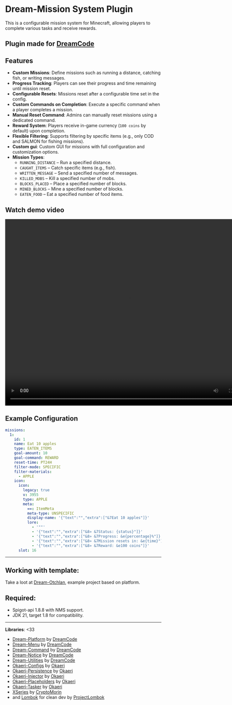 # Dream-Mission System Plugin

This is a configurable mission system for Minecraft, allowing players to complete various tasks and receive rewards.

## Plugin made for [DreamCode](https://www.youtube.com/@Keymilo)

## Features
- **Custom Missions**: Define missions such as running a distance, catching fish, or writing messages.
- **Progress Tracking**: Players can see their progress and time remaining until mission reset.
- **Configurable Resets**: Missions reset after a configurable time set in the config.
- **Custom Commands on Completion**: Execute a specific command when a player completes a mission.
- **Manual Reset Command**: Admins can manually reset missions using a dedicated command.
- **Reward System**: Players receive in-game currency (`100 coins` by default) upon completion.
- **Flexible Filtering**: Supports filtering by specific items (e.g., only COD and SALMON for fishing missions).
- **Custom gui**: Custom GUI for missions with full configuration and customization options.
- **Mission Types**:
    - `RUNNING_DISTANCE` – Run a specified distance.
    - `CAUGHT_ITEMS` – Catch specific items (e.g., fish).
    - `WRITTEN_MESSAGE` – Send a specified number of messages.
    - `KILLED_MOBS` – Kill a specified number of mobs.
    - `BLOCKS_PLACED` – Place a specified number of blocks.
    - `MINED_BLOCKS` – Mine a specified number of blocks.
    - `EATEN_FOOD` – Eat a specified number of food items.

## Watch demo video
<video width="800" height="600" controls>
  <source src="assets/demo-video.mp4" type="video/mp4">
</video>


## Example Configuration
```yaml
missions:
  1:
    id: 1
    name: Eat 10 apples
    type: EATEN_ITEMS
    goal-amount: 10
    goal-command: REWARD
    reset-time: PT24H
    filter-mode: SPECIFIC
    filter-materials:
      - APPLE
    icon:
      icon:
        legacy: true
        v: 3955
        type: APPLE
        meta:
          ==: ItemMeta
          meta-type: UNSPECIFIC
          display-name: '{"text":"","extra":["&7Eat 10 apples"]}'
          lore:
            - '""'
            - '{"text":"","extra":["&8» &7Status: {status}"]}'
            - '{"text":"","extra":["&8» &7Progress: &e{percentage}%"]}'
            - '{"text":"","extra":["&8» &7Mission resets in: &e{time}"]}'
            - '{"text":"","extra":["&8» &7Reward: &e100 coins"]}'
      slot: 16
```
------

Working with template:
-----
Take a loot at [Dream-Otchlan](https://github.com/DreamPoland/dream-otchlan), example project based on platform.

**Required:**
-----
- Spigot-api 1.8.8 with NMS support.
- JDK 21, target 1.8 for compatibility.
------

**Libraries**: <33
- [Dream-Platform](https://github.com/DreamPoland/dream-platform) by [DreamCode](https://github.com/DreamPoland)
- [Dream-Menu](https://github.com/DreamPoland/dream-menu) by [DreamCode](https://github.com/DreamPoland)
- [Dream-Command](https://github.com/DreamPoland/dream-command) by [DreamCode](https://github.com/DreamPoland)
- [Dream-Notice](https://github.com/DreamPoland/dream-notice) by [DreamCode](https://github.com/DreamPoland)
- [Dream-Utilities](https://github.com/DreamPoland/dream-utilities) by [DreamCode](https://github.com/DreamPoland)
- [Okaeri-Configs](https://github.com/OkaeriPoland/okaeri-configs) by [Okaeri](https://github.com/OkaeriPoland)
- [Okaeri-Persistence](https://github.com/OkaeriPoland/okaeri-persistence) by [Okaeri](https://github.com/OkaeriPoland)
- [Okaeri-Injector](https://github.com/OkaeriPoland/okaeri-injector) by [Okaeri](https://github.com/OkaeriPoland)
- [Okaeri-Placeholders](https://github.com/OkaeriPoland/okaeri-placeholders) by [Okaeri](https://github.com/OkaeriPoland)
- [Okaeri-Tasker](https://github.com/OkaeriPoland/okaeri-tasker) by [Okaeri](https://github.com/OkaeriPoland)
- [XSeries](https://github.com/CryptoMorin/XSeries) by [CryptoMorin](https://github.com/CryptoMorin)
- and [Lombok](https://github.com/projectlombok/lombok) for clean dev by [ProjectLombok](https://github.com/projectlombok)